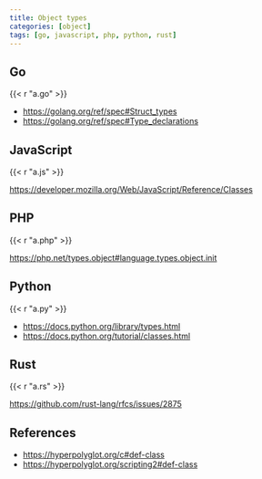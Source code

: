 ```yaml
---
title: Object types
categories: [object]
tags: [go, javascript, php, python, rust]
---
```


## Go

{{< r "a.go" >}}

- <https://golang.org/ref/spec#Struct_types>
- <https://golang.org/ref/spec#Type_declarations>

## JavaScript

{{< r "a.js" >}}

<https://developer.mozilla.org/Web/JavaScript/Reference/Classes>

## PHP

{{< r "a.php" >}}

<https://php.net/types.object#language.types.object.init>

## Python

{{< r "a.py" >}}

- <https://docs.python.org/library/types.html>
- <https://docs.python.org/tutorial/classes.html>

## Rust

{{< r "a.rs" >}}

<https://github.com/rust-lang/rfcs/issues/2875>

## References

- <https://hyperpolyglot.org/c#def-class>
- <https://hyperpolyglot.org/scripting2#def-class>
